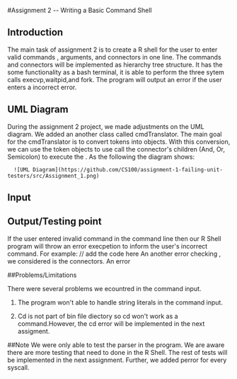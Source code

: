 #Assignment 2 -- Writing a Basic Command Shell

## Introduction 
The main task of assignment 2 is to create a R shell for the user to enter valid commands , arguments, and connectors in one line. The commands and connectors will be implemented as hierarchy tree structure. It has the some functionality as a bash terminal, it is able to perform the three sytem calls execvp,waitpid,and fork. 
The program will output an error if the user enters a incorrect error. 


## UML Diagram 
 During the assignment 2 project, we made adjustments on the UML diagram. We added an another class called cmdTranslator. The main goal for the cmdTranslator is to convert tokens into objects. With this conversion, we can use the token objects to use call the connector's children (And, Or, Semicolon) to execute the . As the following the diagram shows:


      
      ![UML Diagram](https://github.com/CS100/assignment-1-failing-unit-testers/src/Assignment_1.png)
      
## Input
 


## Output/Testing point
 If the user entered invalid command in the command line then our R Shell program will throw an error execpetion to inform the user's incorrect command. For example:
 // add the code here
 An another error checking , we considered is the connectors. An error 
 

 
##Problems/Limitations 

There were several problems we ecountred in the command input. 
1) The program won't able to handle string literals in the command input. 
 
2) Cd is not part of bin file diectory so cd won't work as a command.However, the cd error will be implemented in the next assigment.  


##Note
We were only able to test the parser in the program. We are aware there are more testing that need to done in the R Shell. The rest of tests will be implemented in the next assignment. 
Further, we added perror for every syscall.

